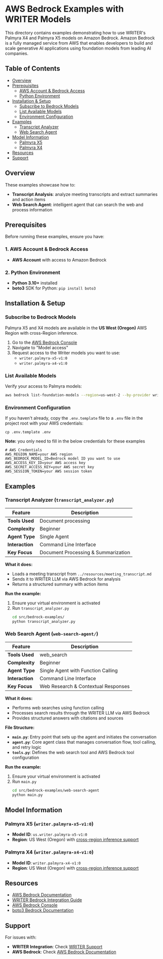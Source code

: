 # AWS Bedrock Examples with WRITER Models

This directory contains examples demonstrating how to use WRITER's Palmyra X4 and Palmyra X5 models on Amazon Bedrock. Amazon Bedrock is a fully managed service from AWS that enables developers to build and scale generative AI applications using foundation models from leading AI companies.

## Table of Contents

- [Overview](#overview)
- [Prerequisites](#prerequisites)
  - [AWS Account & Bedrock Access](#1-aws-account--bedrock-access)
  - [Python Environment](#2-python-environment)
- [Installation & Setup](#installation--setup)
  - [Subscribe to Bedrock Models](#subscribe-to-bedrock-models)
  - [List Available Models](#list-available-models)
  - [Environment Configuration](#environment-configuration)
- [Examples](#examples)
  - [Transcript Analyzer](#transcript-analyzer-transcript_analyzerpy)
  - [Web Search Agent](#web-search-agent-web-search-agent)
- [Model Information](#model-information)
  - [Palmyra X5](#palmyra-x5-writerpalmyra-x5-v10)
  - [Palmyra X4](#palmyra-x4-writerpalmyra-x4-v10)
- [Resources](#resources)
- [Support](#support)

## Overview

These examples showcase how to:
- **Transcript Analysis**: analyze meeting transcripts and extract summaries and action items
- **Web Search Agent**: intelligent agent that can search the web and process information

## Prerequisites

Before running these examples, ensure you have:

### 1. AWS Account & Bedrock Access
- **AWS Account** with access to Amazon Bedrock

### 2. Python Environment
- **Python 3.10+** installed
- **boto3** SDK for Python: `pip install boto3`

## Installation & Setup

### Subscribe to Bedrock Models
Palmyra X5 and X4 models are available in the **US West (Oregon)** AWS Region with cross-Region inference.

1. Go to the [AWS Bedrock Console](https://console.aws.amazon.com/bedrock/)
2. Navigate to "Model access"
3. Request access to the Writer models you want to use:
   - `writer.palmyra-x5-v1:0`
   - `writer.palmyra-x4-v1:0`

### List Available Models
Verify your access to Palmyra models:
```bash
aws bedrock list-foundation-models --region=us-west-2 --by-provider writer --query "modelSummaries[*].modelId"
```

### Environment Configuration
If you haven't already, copy the `.env.template` file to a `.env` file in the project root with your AWS credentials:
```
cp .env.template .env
```
**Note:** you only need to fill in the below credentials for these examples

```
# AWS Credentials
AWS_REGION_NAME=your AWS region
AWS_BEDROCK_MODEL_ID=Bedrock model ID you want to use
AWS_ACCESS_KEY_ID=your AWS access key
AWS_SECRET_ACCESS_KEY=your AWS secret key
AWS_SESSION_TOKEN=your AWS session token
```

## Examples

### Transcript Analyzer (`transcript_analyzer.py`)

| Feature            | Description                                |
| ------------------ | ------------------------------------------ |
| **Tools Used**     | Document processing                        |
| **Complexity**     | Beginner                                   |
| **Agent Type**     | Single Agent                               |
| **Interaction**    | Command Line Interface                     |
| **Key Focus**      | Document Processing & Summarization        |

**What it does:**
- Loads a meeting transcript from `../resources/meeting_transcript.md`
- Sends it to WRITER LLM via AWS Bedrock for analysis
- Returns a structured summary with action items

**Run the example:**
1. Ensure your virtual environment is activated
2. Run `transcript_analyzer.py`
    ```bash
    cd src/bedrock-examples/
    python transcript_analyzer.py
    ```

### Web Search Agent (`web-search-agent/`)

| Feature            | Description                                |
| ------------------ | ------------------------------------------ |
| **Tools Used**     | web_search                                 |
| **Complexity**     | Beginner                                   |
| **Agent Type**     | Single Agent with Function Calling         |
| **Interaction**    | Command Line Interface                     |
| **Key Focus**      | Web Research & Contextual Responses        |

**What it does:**
- Performs web searches using function calling
- Processes search results through the WRITER LLM via AWS Bedrock
- Provides structured answers with citations and sources

**File Structure:**
- **`main.py`**: Entry point that sets up the agent and initiates the conversation
- **`agent.py`**: Core agent class that manages conversation flow, tool calling, and retry logic
- **`tools.py`**: Defines the web search tool and AWS Bedrock tool configuration

**Run the example:**
1. Ensure your virtual environment is activated
2. Run `main.py`
    ```bash
    cd src/bedrock-examples/web-search-agent
    python main.py
    ```

## Model Information

### Palmyra X5 (`writer.palmyra-x5-v1:0`)
- **Model ID**: `us.writer.palmyra-x5-v1:0`
- **Region**: US West (Oregon) with [cross-region inference support](https://docs.aws.amazon.com/bedrock/latest/userguide/cross-region-inference.html)

### Palmyra X4 (`writer.palmyra-x4-v1:0`)
- **Model ID**: `writer.palmyra-x4-v1:0`
- **Region**: US West (Oregon) with [cross-region inference support](https://docs.aws.amazon.com/bedrock/latest/userguide/cross-region-inference.html)

## Resources

- [AWS Bedrock Documentation](https://docs.aws.amazon.com/bedrock/)
- [WRITER Bedrock Integration Guide](https://dev.writer.com/home/integrations/bedrock)
- [AWS Bedrock Console](https://console.aws.amazon.com/bedrock/)
- [boto3 Bedrock Documentation](https://boto3.amazonaws.com/v1/documentation/api/latest/reference/services/bedrock-runtime.html)

## Support

For issues with:
- **WRITER Integration**: Check [WRITER Support](https://support.writer.com/)
- **AWS Bedrock**: Check [AWS Bedrock Documentation](https://docs.aws.amazon.com/bedrock/)
